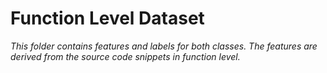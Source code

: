 # Function Level Dataset

*This folder contains features and labels for both classes. The features are derived from the source code snippets in function level.*
